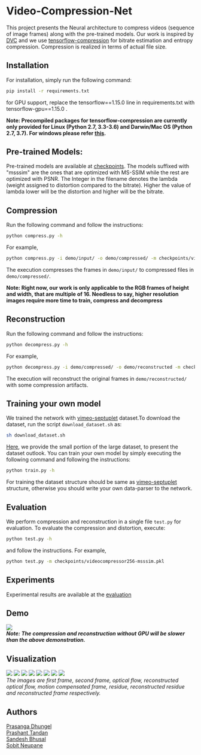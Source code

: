 # Video-Compression-Net
This project presents the Neural architecture to compress videos (sequence of image frames) along with the pre-trained models. Our work is inspired by [DVC](https://github.com/GuoLusjtu/DVC) and we use [tensorflow-compression](https://github.com/tensorflow/compression/) for bitrate estimation and entropy compression. Compression is realized in terms of actual file size.

## Installation
For installation, simply run the following command:
```bash
pip install -r requirements.txt
```
for GPU support, replace the tensorflow==1.15.0 line in requirements.txt with tensorflow-gpu==1.15.0 .

**Note: Precompiled packages for tensorflow-compression are currently only provided for Linux (Python 2.7, 3.3-3.6) and Darwin/Mac OS (Python 2.7, 3.7). For windows please refer [this](https://github.com/tensorflow/compression/blob/master/README.md).**

## Pre-trained Models:
Pre-trained models are available at [checkpoints](https://github.com/tukilabs/Video-Compression-Net/tree/master/checkpoints). The models suffixed with "msssim" are the ones that are optimized with MS-SSIM while the rest are optimized with PSNR. The Integer in the filename denotes the lambda (weight assigned to distortion compared to the bitrate). Higher the value of lambda lower will be the distortion and higher will be the bitrate.

## Compression
Run the following command and follow the instructions:
```bash
python compress.py -h 
```
For example,
```bash
python compress.py -i demo/input/ -o demo/compressed/ -m checkpoints/videocompressor1024.pkl -f 101
```
The execution compresses the frames in `demo/input/` to compressed files in `demo/compressed/`. 

**Note: Right now, our work is only applicable to the RGB frames of height and width, that are multiple of 16. Needless to say, higher resolution images require more time to train, compress and decompress**

## Reconstruction
Run the following command and follow the instructions:
```bash
python decompress.py -h 
```
For example,
```bash
python decompress.py -i demo/compressed/ -o demo/reconstructed -m checkpoints/videocompressor1024.pkl -f 101
```
The execution will reconstruct the original frames in `demo/reconstructed/` with some compression artifacts.

## Training your own model
We trained the network with [vimeo-septuplet](http://toflow.csail.mit.edu/index.html#septuplet) dataset.To download the dataset, run the script `download_dataset.sh` as:
```bash
sh download_dataset.sh
```
[Here](https://github.com/tukilabs/Video-Compression-Net/tree/master/vimeo_septuplet/sequences), we provide the small portion of the large dataset, to present the dataset outlook.
You can train your own model by simply executing the following command and following the instructions:
```bash
python train.py -h 
```
For training the dataset structure should be same as [vimeo-septuplet](https://github.com/tukilabs/Video-Compression-Net/tree/master/vimeo_septuplet/sequences) structure, otherwise you should write your own data-parser to the network.

## Evaluation
We perform compression and reconstruction in a single file `test.py` for evaluation. To evaluate the compression and distortion, execute:
```bash
python test.py -h
```
and follow the instructions.
For example,
```bash
python test.py -m checkpoints/videocompressor256-msssim.pkl
```

## Experiments
Experimental results are available at the [evaluation](https://github.com/tukilabs/Video-Compression-Net/tree/master/evaluation)

## Demo
![](https://github.com/tukilabs/Video-Compression-Net/blob/master/demo/demo.gif)<br/>
***Note: The compression and reconstruction without GPU will be slower than the above demonstration.***

## Visualization
![](https://github.com/tukilabs/Video-Compression-Net/blob/master/demo/visualization/first.png)
![](https://github.com/tukilabs/Video-Compression-Net/blob/master/demo/visualization/second.png)
![](https://github.com/tukilabs/Video-Compression-Net/blob/master/demo/visualization/flow.png)
![](https://github.com/tukilabs/Video-Compression-Net/blob/master/demo/visualization/reconflow.png)
![](https://github.com/tukilabs/Video-Compression-Net/blob/master/demo/visualization/motioncompensated.png)
![](https://github.com/tukilabs/Video-Compression-Net/blob/master/demo/visualization/residue.png)
![](https://github.com/tukilabs/Video-Compression-Net/blob/master/demo/visualization/reconresidue.png)
![](https://github.com/tukilabs/Video-Compression-Net/blob/master/demo/visualization/reconstructed.png)
<br/>*The  images are first frame, second frame, optical flow, reconstructed optical flow, motion compensated frame, residue, reconstructed residue and reconstructed frame respectively.*

## Authors
[Prasanga Dhungel](https://github.com/PrasangaDhungel)<br/>
[Prashant Tandan](https://github.com/Prashant528)<br/>
[Sandesh Bhusal](https://github.com/sandeshbhusal)<br/>
[Sobit Neupane](https://github.com/sobitneupane)<br/>
